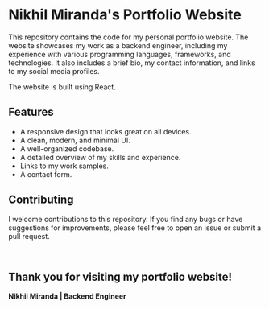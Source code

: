 # Nikhil Miranda's Portfolio Website

This repository contains the code for my personal portfolio website. 
The website showcases my work as a backend engineer, including my experience 
with various programming languages, frameworks, and technologies. 
It also includes a brief bio, my contact information, and links to my social media profiles.

The website is built using React.

## Features

* A responsive design that looks great on all devices.
* A clean, modern, and minimal UI.
* A well-organized codebase.
* A detailed overview of my skills and experience.
* Links to my work samples.
* A contact form.

## Contributing

I welcome contributions to this repository. If you find any bugs or have suggestions 
for improvements, please feel free to open an issue or submit a pull request.

<br/>

## Thank you for visiting my portfolio website!

**Nikhil Miranda | Backend Engineer**
